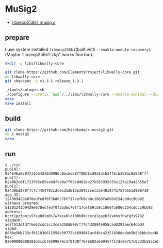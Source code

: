 # MuSig2

* [libsecp256k1 musig.c](https://github.com/bitcoin-core/secp256k1/blob/00774d0723af1974e2a113db4adc479bfc47e20f/examples/musig.c)

## prepare

I use system installed `libsecp256k1`(built with `--enable-module-recovery`).  
(Maybe "libsecp256k1-zkp" works fine too).

```bash
mkdir -p libs/libwally-core

git clone https://github.com/ElementsProject/libwally-core.git
cd libwally-core
git checkout -b v1.3.1 release_1.3.1

./tools/autogen.sh
./configure --prefix `pwd`/../libs/libwally-core --enable-minimal --disable-elements --enable-standard-secp --with-system-secp256k1 --disable-shared
make
make install
```

## build

```bash
git clone https://github.com/hirokuma/c-musig2.git
cd c-musig2
make
```

## run

```console
$ ./tst
pub[0]: 034646ae5047316b4230d0086c8acec687f00b1cd9d1dc634f6cb358ac0a9a8fff
pub[1]: 02a062cdf1723705cd5eeb0fca9a7f68cd462eb27b503935d35e127a19a42355ef
pub[2]: 02430bd270f7c7c4454703c2cecd1d612e38437cec3a640a8745757b551d996710
agg_32: 1243b9429e070edfedf0f3bd6c76ff17cefb9cb8c1860fa006d254cddcc9bb92
witness program: 51201243b9429e070edfedf0f3bd6c76ff17cefb9cb8c1860fa006d254cddcc9bb92
address: bcrt1pzfpmjs57qu8dlm0s7w7kcahlzl80h89ccxrqlgqx6f2vmhxfhwfqfs97n2
sigHash: ae7f512dfd7f6e62cdc5cc3cea350d609cf77d432884e958cad0292aec64d6d4
sig64: 0836e5bb733cfb11036611558e30772b1699841ac94bc42351696dedab5b5b5bbcbe4683b5017aa698a84593281748d1f41ea1908d658123f970419813c5200e
hex: 02000000000101b51cb76009876c5f0fd9f7678b02a60045ff17dc8e717c0332b5852e5ec845000000000000ffffffff01f0b9f50500000000160014adb802233d8444a772bf6c36a3ff82ee69fba71601400836e5bb733cfb11036611558e30772b1699841ac94bc42351696dedab5b5b5bbcbe4683b5017aa698a84593281748d1f41ea1908d658123f970419813c5200e00000000
```
